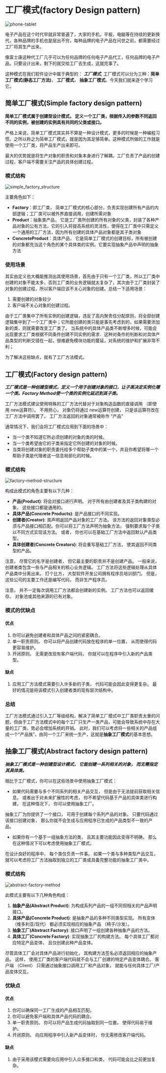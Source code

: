 # 工厂模式(factory Design pattern)

![phone-tablet](https://tva1.sinaimg.cn/large/008i3skNly1gy6mxkqfl7j30m80goaal.jpg)

电子产品在这个时代早就非常普遍了，大家的手机，平板，电脑等在持续的更新换代，各种品牌的手机也是层出不穷，每种品牌的电子产品在问世之前，都需要经过工厂将其生产出来。

像富士康这种代工厂几乎可以为任何品牌的任何电子产品代工，任何品牌的电子产品，只要设计出来，剩下的就交给工厂去生成，这就完事了。

这种模式在我们软件设计中属于典型的： ***工厂模式***, 工厂模式可以分为三种：**简单工厂模式(静态工厂方法)**， **工厂模式**， **抽象工厂模式**。今天我们就来逐个学习它。

## 简单工厂模式(Simple factory design pattern)

**简单工厂模式属于创建型设计模式， 定义一个工厂类，根据传入的参数不同返回不同的实例，被创建的实例具有共同的父类或接口。**

严格上来说，简单工厂模式其实并不算是一种设计模式，更多的时候是一种编程习惯。之所以称之为简单工厂模式，就是因为其足够简单。这种模式所做的工作就是使用一个工厂类，将产品生产出来即可。

最大的优势就是将生产对象的职责和对象本身进行了解耦，工厂负责了产品的创建过程，客户端不需要关注产品的具体创建过程。

### 模式结构

![simple_factory_structure](https://tva1.sinaimg.cn/large/008i3skNly1gy6njp5slzj30h70ckjrv.jpg)

主要角色如下：
* **Factory**：即工厂类， 简单工厂模式的核心部分，负责实现创建所有产品的内部逻辑；工厂类可以被外界直接调用，创建所需对象
* **Product**：抽象类产品， 它是工厂类所创建的所有对象的父类，封装了各种产品对象的公有方法，它的引入将提高系统的灵活性，使得在工厂类中只需定义一个通用的工厂方法，因为所有创建的具体产品对象都是其子类对象
* **ConcreteProduct**：具体产品， 它是简单工厂模式的创建目标，所有被创建的对象都充当这个角色的某个具体类的实例。它要实现抽象产品中声明的抽象方法

### 使用场景

其实由定义也大概能推测出其使用场景，首先由于只有一个工厂类，所以工厂类中创建的对象不能太多，否则工厂类的业务逻辑就太复杂了，其次由于工厂类封装了对象的创建过程，所以客户端应该不关心对象的创建。总结一下适用场景：
1. 需要创建的对象较少
2. 客户端不关心对象的创建过程。

由于工厂类集中了所有实例的创建逻辑，违反了高内聚责任分配原则，将全部创建逻辑集中到了一个工厂类中；它所能创建的类只能是事先考虑到的，如果需要添加新的类，则就需要改变工厂类了。
当系统中的具体产品类不断增多时候，可能会出现要求工厂类根据不同条件创建不同实例的需求．这种对条件的判断和对具体产品类型的判断交错在一起，很难避免模块功能的蔓延，对系统的维护和扩展非常不利；

为了解决这些缺点，就有了工厂方法模式。

## 工厂模式(Factory design pattern)

***工厂模式是一种创建型模式，定义一个用于创建对象的接口，让子类决定实例化哪一个类。Factory Method使一个类的实例化延迟到其子类。***

工厂方法模式建议使用特殊的工厂方法代替对于对象构造函数的直接调用 （即使用 new运算符）。 不用担心， 对象仍将通过 new运算符创建， 只是该运算符改在工厂方法中调用罢了。 工厂方法返回的对象通常被称作 “产品”

通常情况下，我们会将工厂模式应用到下面的场景中：
* 当一个类不知道它所必须创建的对象的类的时候。
* 当一个类希望由它的子类来指定它所创建的对象的时候。
* 当类将创建对象的职责委托给多个帮助子类中的某一个，并且你希望将哪一个帮助子类是代理者这一信息局部化的时候。

### 模式结构

![factory-method-structure](https://tva1.sinaimg.cn/large/008i3skNly1gy7sz3f7itj310o0l4taj.jpg)

构成此模式的角色主要有以下几种：
* **产品(Product)**: 将会对接口进行声明。 对于所有由创建者及其子类构建的对象， 这些接口都是通用的。
* **具体产品(Concrete Products)**: 是产品接口的不同实现。 
* **创建者(Creator)**: 类声明返回产品对象的工厂方法。 该方法的返回对象类型必须与产品接口相匹配。你可以将工厂方法声明为抽象方法， 强制要求每个子类以不同方式实现该方法。 或者， 你也可以在基础工厂方法中返回默认产品类型。
* **具体创建者(Concrete Creators)**: 将会重写基础工厂方法， 使其返回不同类型的产品。

注意， 尽管它的名字是创建者， 但它最主要的职责并不是创建产品。 一般来说， 创建者类包含一些与产品相关的核心业务逻辑。 工厂方法将这些逻辑处理从具体产品类中分离出来。 打个比方， 大型软件开发公司拥有程序员培训部门。 但是， 这些公司的主要工作还是编写代码， 而非生产程序员。

注意， 并不一定每次调用工厂方法都会创建新的实例。 工厂方法也可以返回缓存、 对象池或其他来源的已有对象。

### 模式的优缺点

#### 优点
1. 你可以避免创建者和具体产品之间的紧密耦合。
2. 单一职责原则。 你可以将产品创建代码放在程序的单一位置， 从而使得代码更容易维护。
3. 开闭原则。 无需更改现有客户端代码， 你就可以在程序中引入新的产品类型。

#### 缺点
1. 应用工厂方法模式需要引入许多新的子类， 代码可能会因此变得更复杂。 最好的情况是将该模式引入创建者类的现有层次结构中。

### 总结
工厂方法模式通过引入工厂等级结构，解决了简单工厂模式中工厂类职责太重的问题，但由于工厂方法模式中的每个工厂只生产一类产品，可能会导致系统中存在大量的工厂类，势必会增加系统的开销。
此时，我们可以考虑将一些相关的产品组成一个“产品族”，由同一个工厂来统一生产，这就是**抽象工厂模式**的基本思想。

## 抽象工厂模式(Abstract factory design pattern)

***抽象工厂模式是一种创建型设计模式， 它能创建一系列相关的对象， 而无需指定其具体类。***

相比于工厂模式，你可以在这些场景中使用抽象工厂模式：
* 如果代码需要与多个不同系列的相关产品交互， 但是由于无法提前获取相关信息， 或者出于对未来扩展性的考虑， 你不希望代码基于产品的具体类进行构建， 在这种情况下， 你可以使用抽象工厂。

抽象工厂为你提供了一个接口， 可用于创建每个系列产品的对象。 只要代码通过该接口创建对象， 那么你就不会生成与应用程序已生成的产品类型不一致的产品。

* 如果你有一个基于一组抽象方法的类， 且其主要功能因此变得不明确， 那么在这种情况下可以考虑使用抽象工厂模式。

在设计良好的程序中， 每个类仅负责一件事。 如果一个类与多种类型产品交互， 就可以考虑将工厂方法抽取到独立的工厂类或具备完整功能的抽象工厂类中。

### 模式结构

![abstract-factory-method](https://tva1.sinaimg.cn/large/008i3skNly1gy7tdcira9j31400p041o.jpg)

此模式主要有以下几种角色构成：
1. **抽象产品(Abstract Product)**: 为构成系列产品的一组不同但相关的产品声明接口。
2. **具体产品(Concrete Product)**: 是抽象产品的多种不同类型实现。 所有变体 （维多利亚/现代） 都必须实现相应的抽象产品 （椅子/沙发）。
3. **抽象工厂(Abstract Factory)**: 接口声明了一组创建各种抽象产品的方法。
4. **具体工厂(Concrete Factory)**: 实现抽象工厂的构建方法。 每个具体工厂都对应特定产品变体， 且仅创建此种产品变体。

尽管具体工厂会对具体产品进行初始化， 其构建方法签名必须返回相应的抽象产品。 这样， 使用工厂类的客户端代码就不会与工厂创建的特定产品变体耦合。 客户端 （Client） 只需通过抽象接口调用工厂和产品对象， 就能与任何具体工厂/产品变体交互。

### 优缺点

#### 优点
1. 你可以确保同一工厂生成的产品相互匹配。
2. 你可以避免客户端和具体产品代码的耦合。
3. 单一职责原则。 你可以将产品生成代码抽取到同一位置， 使得代码易于维护。
4. 开闭原则。 向应用程序中引入新产品变体时， 你无需修改客户端代码。

#### 缺点
1. 由于采用该模式需要向应用中引入众多接口和类， 代码可能会比之前更加复杂。


